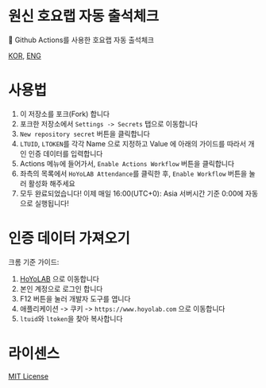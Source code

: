 # 원신 호요랩 자동 출석체크

🤖 Github Actions를 사용한 호요랩 자동 출석체크

[KOR](README.KR.md), [ENG](README.md)

# 사용법

1. 이 저장소를 포크(Fork) 합니다
2. 포크한 저장소에서 `Settings -> Secrets` 탭으로 이동합니다
3. `New repository secret` 버튼을 클릭합니다
4. `LTUID`, `LTOKEN`를 각각 Name 으로 지정하고 Value 에 아래의 가이드를 따라서 개인 인증 데이터를 입력합니다
5. Actions 메뉴에 들어가서, `Enable Actions Workflow` 버튼을 클릭합니다
6. 좌측의 목록에서 `HoYoLAB Attendance`를 클릭한 후, `Enable Workflow` 버튼을 눌러 활성화 해주세요
7. 모두 완료되었습니다! 이제 매일 16:00(UTC+0): Asia 서버시간 기준 0:00에 자동으로 실행됩니다!

# 인증 데이터 가져오기

크롬 기준 가이드:

1. [HoYoLAB](http://hoyolab.com) 으로 이동합니다
2. 본인 계정으로 로그인 합니다
3. F12 버튼을 눌러 개발자 도구를 엽니다
4. 애플리케이션 -> 쿠키 -> `https://www.hoyolab.com` 으로 이동합니다
5. `ltuid`와 `ltoken`을 찾아 복사합니다

# 라이센스

[MIT License](LICENSE)
